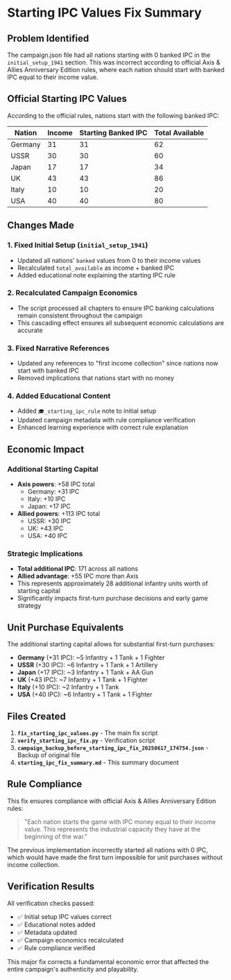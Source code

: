 # Starting IPC Values Fix Summary

## Problem Identified

The campaign.json file had all nations starting with 0 banked IPC in the `initial_setup_1941` section. This was incorrect according to official Axis & Allies Anniversary Edition rules, where each nation should start with banked IPC equal to their income value.

## Official Starting IPC Values

According to the official rules, nations start with the following banked IPC:

| Nation | Income | Starting Banked IPC | Total Available |
|--------|--------|-------------------|-----------------|
| Germany | 31 | 31 | 62 |
| USSR | 30 | 30 | 60 |
| Japan | 17 | 17 | 34 |
| UK | 43 | 43 | 86 |
| Italy | 10 | 10 | 20 |
| USA | 40 | 40 | 80 |

## Changes Made

### 1. Fixed Initial Setup (`initial_setup_1941`)
- Updated all nations' `banked` values from 0 to their income values
- Recalculated `total_available` as income + banked IPC
- Added educational note explaining the starting IPC rule

### 2. Recalculated Campaign Economics
- The script processed all chapters to ensure IPC banking calculations remain consistent throughout the campaign
- This cascading effect ensures all subsequent economic calculations are accurate

### 3. Fixed Narrative References
- Updated any references to "first income collection" since nations now start with banked IPC
- Removed implications that nations start with no money

### 4. Added Educational Content
- Added `🎓_starting_ipc_rule` note to initial setup
- Updated campaign metadata with rule compliance verification
- Enhanced learning experience with correct rule explanation

## Economic Impact

### Additional Starting Capital
- **Axis powers**: +58 IPC total
  - Germany: +31 IPC
  - Italy: +10 IPC
  - Japan: +17 IPC
- **Allied powers**: +113 IPC total
  - USSR: +30 IPC
  - UK: +43 IPC
  - USA: +40 IPC

### Strategic Implications
- **Total additional IPC**: 171 across all nations
- **Allied advantage**: +55 IPC more than Axis
- This represents approximately 28 additional infantry units worth of starting capital
- Significantly impacts first-turn purchase decisions and early game strategy

## Unit Purchase Equivalents

The additional starting capital allows for substantial first-turn purchases:

- **Germany** (+31 IPC): ~5 Infantry + 1 Tank + 1 Fighter
- **USSR** (+30 IPC): ~6 Infantry + 1 Tank + 1 Artillery  
- **Japan** (+17 IPC): ~3 Infantry + 1 Tank + AA Gun
- **UK** (+43 IPC): ~7 Infantry + 1 Tank + 1 Fighter
- **Italy** (+10 IPC): ~2 Infantry + 1 Tank
- **USA** (+40 IPC): ~6 Infantry + 1 Tank + 1 Fighter

## Files Created

1. **`fix_starting_ipc_values.py`** - The main fix script
2. **`verify_starting_ipc_fix.py`** - Verification script
3. **`campaign_backup_before_starting_ipc_fix_20250617_174754.json`** - Backup of original file
4. **`starting_ipc_fix_summary.md`** - This summary document

## Rule Compliance

This fix ensures compliance with official Axis & Allies Anniversary Edition rules:

> "Each nation starts the game with IPC money equal to their income value. This represents the industrial capacity they have at the beginning of the war."

The previous implementation incorrectly started all nations with 0 IPC, which would have made the first turn impossible for unit purchases without income collection.

## Verification Results

All verification checks passed:
- ✅ Initial setup IPC values correct
- ✅ Educational notes added
- ✅ Metadata updated
- ✅ Campaign economics recalculated
- ✅ Rule compliance verified

This major fix corrects a fundamental economic error that affected the entire campaign's authenticity and playability.